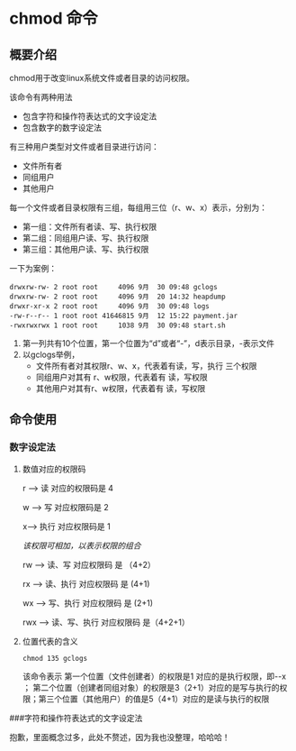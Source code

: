 # chmod 命令

## 概要介绍

chmod用于改变linux系统文件或者目录的访问权限。

该命令有两种用法

- 包含字符和操作符表达式的文字设定法
- 包含数字的数字设定法

有三种用户类型对文件或者目录进行访问：

- 文件所有者
- 同组用户
- 其他用户

每一个文件或者目录权限有三组，每组用三位（r、w、x）表示，分别为：

- 第一组：文件所有者读、写、执行权限
- 第二组：同组用户读、写、执行权限
- 第三组：其他用户读、写、执行权限

一下为案例：

```shell
drwxrw-rw- 2 root root     4096 9月  30 09:48 gclogs
drwxrw-rw- 2 root root     4096 9月  20 14:32 heapdump
drwxr-xr-x 2 root root     4096 9月  30 09:48 logs
-rw-r--r-- 1 root root 41646815 9月  12 15:22 payment.jar
-rwxrwxrwx 1 root root     1038 9月  30 09:48 start.sh
```

1. 第一列共有10个位置，第一个位置为“d”或者“-”，d表示目录，-表示文件
2. 以gclogs举例，
   - 文件所有者对其权限r、w、x，代表着有读，写，执行 三个权限
   - 同组用户对其有 r、w权限，代表着有 读，写权限
   - 其他用户对其有r、w权限，代表着有 读，写权限



## 命令使用

### 数字设定法

1. 数值对应的权限码

   r --> 读 对应的权限码是 4

   w --> 写 对应权限码是 2 

   x--> 执行 对应权限码是 1 

   *该权限可相加，以表示权限的组合*

   rw -->  读、写 对应权限码 是 （4+2）

   rx --> 读、执行 对应权限码 是 (4+1)

   wx --> 写、执行 对应权限码 是 (2+1)

   rwx --> 读、写、执行 对应权限码 是（4+2+1） 

2. 位置代表的含义

   ```shell
   chmod 135 gclogs
   ```

   该命令表示 第一个位置（文件创建者）的权限是1 对应的是执行权限，即--x ； 第二个位置（创建者同组对象）的权限是3（2+1）对应的是写与执行的权限；第三个位置（其他用户）的值是5（4+1）对应的是读与执行的权限

###字符和操作符表达式的文字设定法

抱歉，里面概念过多，此处不赘述，因为我也没整理，哈哈哈！ 






